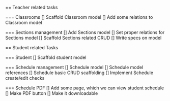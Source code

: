 == Teacher related tasks


=== Classrooms
[] Scaffold Classroom model
[] Add some relations to Classroom model

=== Sections management
[] Add Sections model
[] Set proper relations for Sections model
[] Scaffold Sections related CRUD
[] Write specs on model

== Student related Tasks

=== Student
[] Scaffold student model

=== Schedule management
[] Schedule model
[] Schedule model references
[] Schedule basic CRUD scaffolding
[] Implement Schedule create/edit checks

=== Schedule PDF
[] Add some page, which we can view student schedule
[] Make PDF button
[] Make it downloadable
